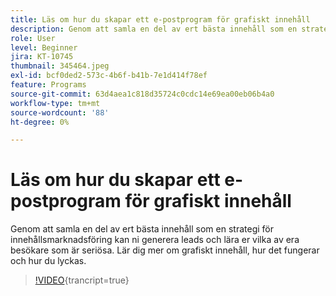 ```yaml
---
title: Läs om hur du skapar ett e-postprogram för grafiskt innehåll
description: Genom att samla en del av ert bästa innehåll som en strategi för innehållsmarknadsföring kan ni generera leads och lära er vilka av era besökare som är seriösa. Lär dig mer om gated.. (Beskrivningar ska innehålla mellan 60 och 160 tecken)
role: User
level: Beginner
jira: KT-10745
thumbnail: 345464.jpeg
exl-id: bcf0ded2-573c-4b6f-b41b-7e1d414f78ef
feature: Programs
source-git-commit: 63d4aea1c818d35724c0cdc14e69ea00eb06b4a0
workflow-type: tm+mt
source-wordcount: '88'
ht-degree: 0%

---
```


# Läs om hur du skapar ett e-postprogram för grafiskt innehåll

Genom att samla en del av ert bästa innehåll som en strategi för innehållsmarknadsföring kan ni generera leads och lära er vilka av era besökare som är seriösa. Lär dig mer om grafiskt innehåll, hur det fungerar och hur du lyckas.

>[!VIDEO](https://video.tv.adobe.com/v/345464/?quality=12&learn=on){trancript=true}
